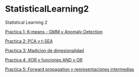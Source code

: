 # StatisticalLearning2
Statistical Learning 2


<a href="https://github.com/HectorMendia/StatisticalLearning2/blob/master/Practica1_Kmeans_GMM_AnomalyDect.ipynb">Practica 1: K-means - GMM y Anomaly Detection </a>


<a href="https://github.com/HectorMendia/StatisticalLearning2/blob/master/Practica2_PCA_tNSE.ipynb">Practica 2: PCA y t-SEA </a>


<a href="https://github.com/HectorMendia/StatisticalLearning2/blob/master/Practica3_Dimensionalidad.ipynb">Practica 3: Madicion de dimesionalidad</a>


<a href="https://github.com/HectorMendia/StatisticalLearning2/blob/master/Practica4_xor_perceptron.ipynb">Practica 4: XOR y funciones AND y OR</a>


<a href="https://github.com/HectorMendia/StatisticalLearning2/blob/master/Practica5_FordwardPropagation.ipynb">Practica 5: Forward propagation y representaciones intermedias</a>


